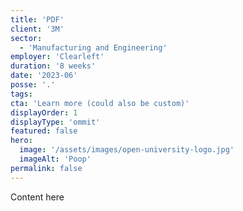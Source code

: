 ```yaml
---
title: 'PDF'
client: '3M'
sector:
  - 'Manufacturing and Engineering'
employer: 'Clearleft'
duration: '8 weeks'
date: '2023-06'
posse: '.'
tags:
cta: 'Learn more (could also be custom)'
displayOrder: 1
displayType: 'ommit'
featured: false
hero:
  image: '/assets/images/open-university-logo.jpg'
  imageAlt: 'Poop'
permalink: false
---
```


Content here